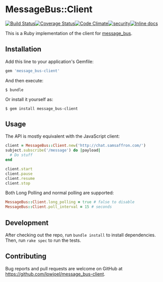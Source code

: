 # MessageBus::Client
[![Build Status](https://travis-ci.org/lowjoel/message_bus-client.svg?branch=master)](https://travis-ci.org/lowjoel/message_bus-client)[![Coverage Status](https://coveralls.io/repos/github/lowjoel/message_bus-client/badge.svg?branch=master)](https://coveralls.io/github/lowjoel/message_bus-client?branch=master)[![Code Climate](https://codeclimate.com/github/lowjoel/message_bus-client/badges/gpa.svg)](https://codeclimate.com/github/lowjoel/message_bus-client)[![security](https://hakiri.io/github/lowjoel/message_bus-client/master.svg)](https://hakiri.io/github/lowjoel/message_bus-client/master)[![Inline docs](http://inch-ci.org/github/lowjoel/message_bus-client.svg?branch=master)](http://inch-ci.org/github/lowjoel/message_bus-client)

This is a Ruby implementation of the client for
[message_bus](https://github.com/samsaffron/message_bus).

## Installation

Add this line to your application's Gemfile:

```ruby
gem 'message_bus-client'
```

And then execute:

    $ bundle

Or install it yourself as:

    $ gem install message_bus-client

## Usage

The API is mostly equivalent with the JavaScript client:

```ruby
client = MessageBus::Client.new('http://chat.samsaffron.com/')
subject.subscribe('/message') do |payload|
  # Do stuff
end

client.start
client.pause
client.resume
client.stop
```

Both Long Polling and normal polling are supported:

```ruby
MessageBus::Client.long_polling = true # false to disable
MessageBus::Client.poll_interval = 15 # seconds
```

## Development

After checking out the repo, run `bundle install` to install dependencies. Then, run `rake spec` to
run the tests.

## Contributing

Bug reports and pull requests are welcome on GitHub at
https://github.com/lowjoel/message_bus-client.

